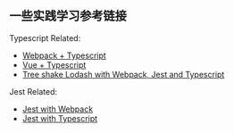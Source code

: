 一些实践学习参考链接
---

Typescript Related:
* [Webpack + Typescript](https://webpack.js.org/guides/typescript/)
* [Vue + Typescript](https://github.com/Microsoft/TypeScript-Vue-Starter#typescript-vue-starter)
* [Tree shake Lodash with Webpack, Jest and Typescript](https://medium.com/@martin_hotell/tree-shake-lodash-with-webpack-jest-and-typescript-2734fa13b5cd)

Jest Related:
* [Jest with Webpack](http://facebook.github.io/jest/docs/en/webpack.html)
* [Jest with Typescript](https://www.npmjs.com/package/ts-jest)